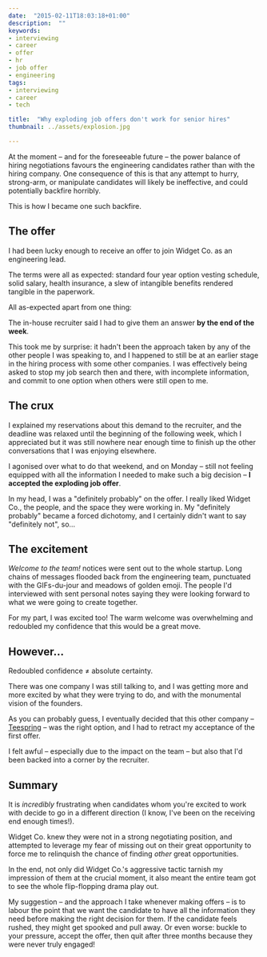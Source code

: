 ```yaml
---
date:  "2015-02-11T18:03:18+01:00"
description:  ""
keywords:
- interviewing
- career
- offer
- hr
- job offer
- engineering
tags:
- interviewing
- career
- tech

title:  "Why exploding job offers don't work for senior hires"
thumbnail: ../assets/explosion.jpg

---
```


At the moment – and for the foreseeable future – the power balance of hiring
negotiations favours the engineering candidates rather than with the hiring
company. One consequence of this is that any attempt to hurry, strong-arm, or
manipulate candidates will likely be ineffective, and could potentially
backfire horribly.

This is how I became one such backfire.

<!-- excerpt -->

## The offer

I had been lucky enough to receive an offer to join Widget Co. as an
engineering lead.

The terms were all as expected: standard four year option vesting schedule,
solid salary, health insurance, a slew of intangible benefits rendered tangible
in the paperwork.

All as-expected apart from one thing:

The in-house recruiter said I had to give them an answer **by the end of the
week**.

This took me by surprise: it hadn't been the approach taken by any of the other
people I was speaking to, and I happened to still be at an earlier stage in the
hiring process with some other companies. I was effectively being asked to stop
my job search then and there, with incomplete information, and commit to one
option when others were still open to me.

## The crux

I explained my reservations about this demand to the recruiter, and the
deadline was relaxed until the beginning of the following week, which I
appreciated but it was still nowhere near enough time to finish up the other
conversations that I was enjoying elsewhere.

I agonised over what to do that weekend, and on Monday – still not feeling
equipped with all the information I needed to make such a big decision – **I
accepted the exploding job offer**.

In my head, I was a "definitely probably" on the offer. I really liked Widget
Co., the people, and the space they were working in. My "definitely probably"
became a forced dichotomy, and I certainly didn't want to say "definitely not",
so…

## The excitement

_Welcome to the team!_ notices were sent out to the whole startup. Long chains
of messages flooded back from the engineering team, punctuated with the
GIFs-du-jour and meadows of golden emoji. The people I'd interviewed with sent
personal notes saying they were looking forward to what we were going to create
together.

For my part, I was excited too! The warm welcome was overwhelming and redoubled
my confidence that this would be a great move.

## However…

Redoubled confidence &ne; absolute certainty.

There was one company I was still talking to, and I was getting more and more
excited by what they were trying to do, and with the monumental vision of the
founders.

As you can probably guess, I eventually decided that this other company –
[Teespring](https://teespring.com) – was the right option, and I had to
retract my acceptance of the first offer.

I felt awful – especially due to the impact on the team – but also that I'd
been backed into a corner by the recruiter.

## Summary

It is _incredibly_ frustrating when candidates whom you're excited to work with
decide to go in a different direction (I know, I've been on the receiving end
enough times!).

Widget Co. knew they were not in a strong negotiating position, and attempted
to leverage my fear of missing out on their great opportunity to force me to
relinquish the chance of finding _other_ great opportunities.

In the end, not only did Widget Co.'s aggressive tactic tarnish my impression
of them at the crucial moment, it also meant the entire team got to see the
whole flip-flopping drama play out.

My suggestion – and the approach I take whenever making offers – is to labour
the point that we want the candidate to have all the information they need
before making the right decision for them. If the candidate feels rushed, they
might get spooked and pull away. Or even worse: buckle to your pressure, accept
the offer, then quit after three months because they were never truly engaged!
